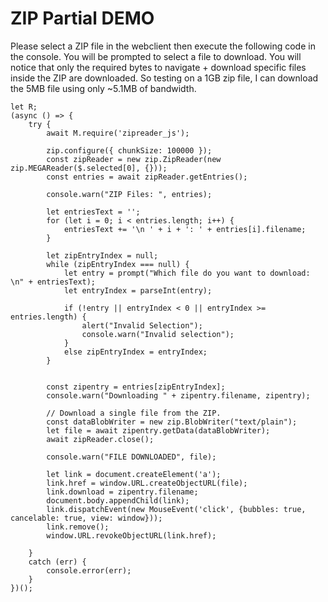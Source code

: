 ZIP Partial DEMO
===============
Please select a ZIP file in the webclient then execute the following code in the console. You will be prompted to select a file to download.
You will notice that only the required bytes to navigate + download specific files inside the ZIP are downloaded. So testing on a 1GB zip file, I can download the 5MB file using only ~5.1MB of bandwidth.

```
let R;
(async () => {
    try {
        await M.require('zipreader_js');

        zip.configure({ chunkSize: 100000 });
        const zipReader = new zip.ZipReader(new zip.MEGAReader($.selected[0], {}));
        const entries = await zipReader.getEntries();

        console.warn("ZIP Files: ", entries);

        let entriesText = '';
        for (let i = 0; i < entries.length; i++) {
            entriesText += '\n ' + i + ': ' + entries[i].filename;
        }

        let zipEntryIndex = null;
        while (zipEntryIndex === null) {
            let entry = prompt("Which file do you want to download: \n" + entriesText);
            let entryIndex = parseInt(entry);

            if (!entry || entryIndex < 0 || entryIndex >= entries.length) {
                alert("Invalid Selection");
                console.warn("Invalid selection");
            }
            else zipEntryIndex = entryIndex;
        }


        const zipentry = entries[zipEntryIndex];
        console.warn("Downloading " + zipentry.filename, zipentry);

        // Download a single file from the ZIP.
        const dataBlobWriter = new zip.BlobWriter("text/plain");
        let file = await zipentry.getData(dataBlobWriter);
        await zipReader.close();

        console.warn("FILE DOWNLOADED", file);

        let link = document.createElement('a');
        link.href = window.URL.createObjectURL(file);
        link.download = zipentry.filename;
        document.body.appendChild(link);
        link.dispatchEvent(new MouseEvent('click', {bubbles: true, cancelable: true, view: window}));
        link.remove();
        window.URL.revokeObjectURL(link.href);

    }
    catch (err) {
        console.error(err);
    }
})();
```
